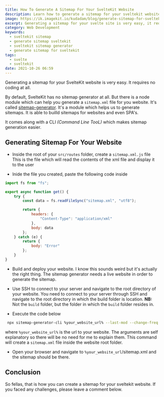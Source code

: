 ```yaml
---
title: How To Generate A Sitemap For Your SvelteKit Website
description: Learn how to generate a sitemap for your sveltekit website
image: https://ik.imagekit.io/kudadam/blog/generate-sitemap-for-sveltekit-website/hero.jpg
excerpt: Generating a sitemap for your svelte site is very easy, it requires no coding at all.
category: Web Development
keywords:
  - sveltekit sitemap
  - generate sitemap sveltekit
  - sveltekit sitemap generator
  - generate sitemap for sveltekit
tags:
  - svelte
  - sveltekit
date: 2021-10-26 06:59
---
```


<p class="intro">
  Generating a sitemap for your SvelteKit website is very easy. It requires no coding at all.
</p>

By default, SvelteKit has no sitemap generator at all. But there is a node module which can help you generate a `sitemap.xml` file for you website. It's called [sitemap-generator](https://github.com/lgraubner/sitemap-generator). It's a module which helps us to generate sitemaps. It is able to builld sitemaps for websites and even SPA's.

It comes along with a CLI _(Command Line TooL)_ which makes sitemap generation easier.

## Generating Sitemap For Your Website

- Inside the root of your `src/routes` folder, create a `sitemap.xml.js` file
  This is the file which will read the contents of the xml file and display it to the user

- Inide the file you created, paste the following code inside

```javascript
import fs from "fs";

export async function get() {
	try {
		const data = fs.readFileSync("sitemap.xml", "utf8");

		return {
			headers: {
				"Content-Type": "application/xml"
			},
			body: data
		};
	} catch (e) {
		return {
			body: "Error"
		};
	}
}
```

- Build and deploy your website.
  I know this sounds weird but it's actually the right thing.
  The sitemap generator needs a live website in order to generate the sitemap.

- Use SSH to connect to your server and navigate to the root directory of your website.
  You need to connect to your server through SSH and navigate to the root directory in which the build folder is location. **NB:** Not the `build` folder, but the folder in which the `build` folder resides in.

- Execute the code below

```bash
 npx sitemap-generator-cli %your_website_url% --last-mod --change-freq daily --priority-map "1.0"
```

where `%your_website_url%` is the url to your website. The arguments are self explanatory so there will be no need for me to explain them.
This command will create a `sitemap.xml` file inside the website root folder.

- Open your browser and navigate to `%your_website_url`/sitemap.xml and the sitemap should be there.

## Conclusion

So fellas, that is how you can create a sitemap for your sveltekit website. If you faced any challenges, please leave a comment below.
